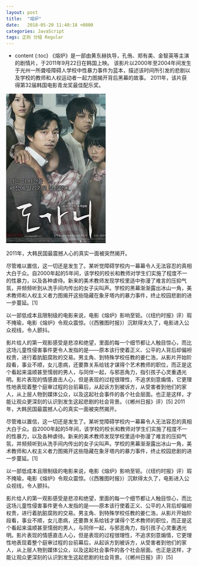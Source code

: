 ```yaml
---
layout: post
title:  "熔炉"
date:   2018-05-20 11:40:18 +0800
categories: JavaScript
tags: 正则 分组 Regular
---
```


* content
{:toc}
《熔炉》是一部由黄东赫执导，孔侑、郑有美、金智英等主演的剧情片，于2011年9月22日在韩国上映。
该影片以2000年至2004年间发生于光州一所聋哑障碍人学校中性暴力事件为蓝本，描述该时间所引发的悲剧以及学校的教师和人权运动者一起力图揭开背后黑幕的故事。
2011年，该片获得第32届韩国电影青龙奖最佳配乐奖。

![image](https://github.com/double-digit/double-digit.github.io/raw/master/8.jpg)

2011年，大韩民国最震撼人心的真实一面被突然揭开。

尽管难以置信，这一切还是发生了。某听觉障碍学校内一幕幕令人无法容忍的真相大白于众。自2000年起的5年间，该学校的校长和教师对学生们实施了程度不一的性暴力，以及各种虐待。新来的美术教师发现学校里适中弥漫了难言的压抑气氛，并频频听到从洗手间内传出的女子尖叫声。学校的黑幕渐渐露出冰山一角，美术教师和人权主义者力图揭开这些隐藏在象牙塔内的暴力事件，终止校园悲剧的进一步蔓延。[1]

以一部低成本且限制级的电影来说，电影《熔炉》影响至钜。（《纽约时报》评）瑕不掩瑜，电影《熔炉》令观众震惊。（《西雅图时报》）沉默得太久了，电影进入公众视线，令人颤抖。

影片给人的第一观影感受是悲凉和绝望，里面的每一个细节都让人触目惊心，而比这场儿童性侵害事件更令人发指的是——原本该行使着正义、公平的人背后却偏袒权贵，进行着肮脏腐败的交易。男主角、到特殊学校任教的姜仁浩，从影片开始阶段看，事业不顺，女儿患病，还要靠关系给钱才谋得个艺术教师的职位，而正是这个看起来温顺甚至懦弱的男人，与同伴一起，与邪恶角力，指引孩子心灵重遇光明。影片表现的情感直击人心，但是表现的过程很理性，不追求刻意煽情，它更理性地表现着整个庭审过程的台前幕后，从起诉方到被诉方，从受害者到他们的家人，从上层人物到媒体公众，以及这起社会事件的各个社会层面。也正是这样，才能让观众更深刻的认识到发生这起悲剧的社会背景。（《郴州日报》评）[5]
2011年，大韩民国最震撼人心的真实一面被突然揭开。

尽管难以置信，这一切还是发生了。某听觉障碍学校内一幕幕令人无法容忍的真相大白于众。自2000年起的5年间，该学校的校长和教师对学生们实施了程度不一的性暴力，以及各种虐待。新来的美术教师发现学校里适中弥漫了难言的压抑气氛，并频频听到从洗手间内传出的女子尖叫声。学校的黑幕渐渐露出冰山一角，美术教师和人权主义者力图揭开这些隐藏在象牙塔内的暴力事件，终止校园悲剧的进一步蔓延。[1]

以一部低成本且限制级的电影来说，电影《熔炉》影响至钜。（《纽约时报》评）瑕不掩瑜，电影《熔炉》令观众震惊。（《西雅图时报》）沉默得太久了，电影进入公众视线，令人颤抖。

影片给人的第一观影感受是悲凉和绝望，里面的每一个细节都让人触目惊心，而比这场儿童性侵害事件更令人发指的是——原本该行使着正义、公平的人背后却偏袒权贵，进行着肮脏腐败的交易。男主角、到特殊学校任教的姜仁浩，从影片开始阶段看，事业不顺，女儿患病，还要靠关系给钱才谋得个艺术教师的职位，而正是这个看起来温顺甚至懦弱的男人，与同伴一起，与邪恶角力，指引孩子心灵重遇光明。影片表现的情感直击人心，但是表现的过程很理性，不追求刻意煽情，它更理性地表现着整个庭审过程的台前幕后，从起诉方到被诉方，从受害者到他们的家人，从上层人物到媒体公众，以及这起社会事件的各个社会层面。也正是这样，才能让观众更深刻的认识到发生这起悲剧的社会背景。（《郴州日报》评）[5]

